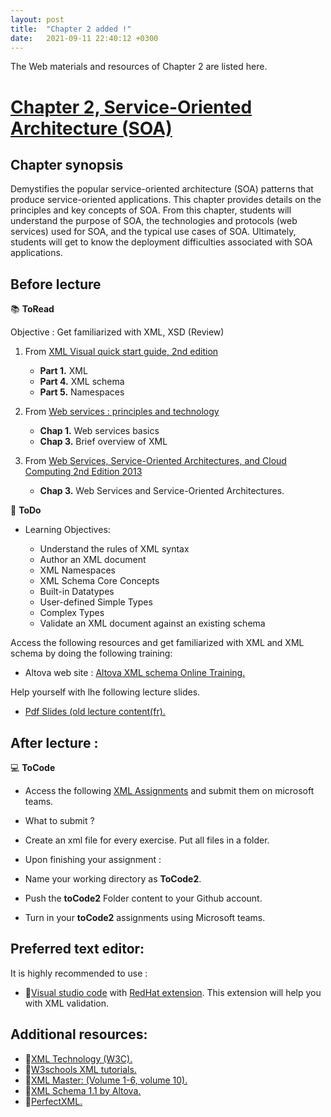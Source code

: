 ```yaml
---
layout: post
title:  "Chapter 2 added !"
date:   2021-09-11 22:40:12 +0300
---
```


The Web materials and resources of Chapter 2 are listed here.

# [Chapter 2, Service-Oriented Architecture (SOA)](https://github.com/neilabenlakhal/neilabenlakhal.github.io/tree/master/2020-2021Lecture/SOC/Chapter_2)

## Chapter synopsis

Demystifies the popular service-oriented architecture (SOA) patterns that produce service-oriented applications. This chapter provides details on the principles and key concepts of SOA. From this chapter, students will understand the purpose of SOA, the technologies and protocols (web services) used for SOA, and the typical use cases of SOA. Ultimately, students will get to know the deployment difficulties associated with SOA applications.

## Before lecture

📚 **ToRead**

Objective : Get familiarized with XML, XSD (Review)

1. From [XML Visual quick start guide, 2nd edition](https://github.com/neilabenlakhal/neilabenlakhal.github.io/blob/master/2020-2021Lecture/SOC/Chapter_2/ToRead/XML%20Visual%20QuickStart%20Guide%202nd%20Edition.pdf)
   * **Part 1.** XML
   * **Part 4.** XML schema
   * **Part 5.** Namespaces 
  
1. From [Web services : principles and technology](https://github.com/neilabenlakhal/neilabenlakhal.github.io/blob/master/2020-2021Lecture/SOC/Chapter_2/ToRead/Web%20services%20%20principles%20and%20technology.pdf)
   * **Chap 1.** Web services basics
   * **Chap 3.** Brief overview of XML
  
2. From [Web Services, Service-Oriented Architectures, and Cloud Computing 2nd Edition 2013](https://github.com/neilabenlakhal/neilabenlakhal.github.io/blob/master/2020-2021Lecture/SOC/Chapter_2/ToRead/Web%20Services,%20Service-Oriented%20Architectures,%20and%20Cloud%20Computing.pdf)
   * **Chap 3.** Web Services and Service-Oriented Architectures.
  

📝 **ToDo**

- Learning Objectives:

  - Understand the rules of XML syntax
  - Author an XML document
  - XML Namespaces
  - XML Schema Core Concepts
  - Built-in Datatypes
  - User-defined Simple Types
  - Complex Types
  - Validate an XML document against an existing schema

Access the following resources and get familiarized with XML and XML schema by doing the following training: 

  * Altova web site : [Altova XML schema Online Training.](http://altova-aot.s3.amazonaws.com/Altova%20XML%20Schema%201.1%20Technology/player.html)
  
  Help yourself with lhe following lecture slides. 

  * [Pdf Slides (old lecture content(fr).](https://github.com/neilabenlakhal/neilabenlakhal.github.io/blob/master/Old_Stuff/2018-2019Lecture/SOC/Slides/0-XML%20DTD%20et%20Schema%20XML.pdf)


## After lecture : 

💻 **ToCode** 

- Access the following [XML Assignments](https://github.com/neilabenlakhal/neilabenlakhal.github.io/blob/master/2020-2021Lecture/SOC/Chapter_2/ToCode/README.md) and submit them on microsoft teams. 

- What to submit ?
- Create an xml file for every exercise. Put all files in a folder.
- Upon finishing your assignment :
- Name your working directory as **ToCode2**. 
- Push the **toCode2** Folder content to your Github account.
- Turn in your **toCode2** assignments using Microsoft teams.

## Preferred text editor:
  
It is highly recommended to use :

* 🔗[Visual studio code](https://code.visualstudio.com/docs/setup/setup-overview)  with [RedHat extension](https://developers.redhat.com/blog/2018/12/04/xml-language-server-vscode-extension/). This extension will help you with XML validation.

## Additional resources:

- 🔗[XML Technology (W3C).](https://www.w3.org/standards/xml/)
- 🔗[W3schools XML tutorials.](https://www.w3schools.com/xml/)
- 🔗[XML Master: (Volume 1-6, volume 10).](http://www.xmlmaster.org/en/article/d01/)
- 🔗[XML Schema 1.1 by Altova.](http://altova-aot.s3.amazonaws.com/Altova%20XML%20Schema%201.1%20Technology/player.html)
- 🔗[PerfectXML.](http://perfectxml.com/FreeLibrary2.asp?s=XML)